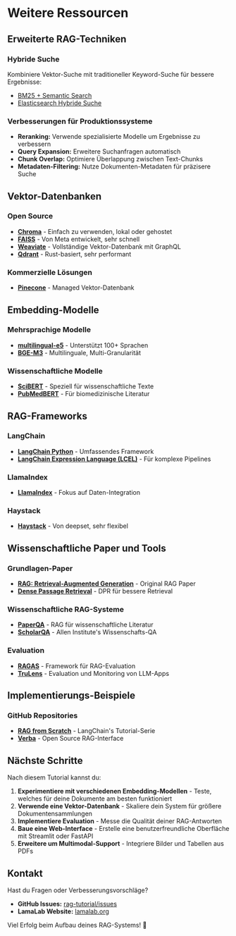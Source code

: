 # Weitere Ressourcen

## Erweiterte RAG-Techniken

### Hybride Suche
Kombiniere Vektor-Suche mit traditioneller Keyword-Suche für bessere Ergebnisse:
- [BM25 + Semantic Search](https://weaviate.io/blog/hybrid-search-explained)
- [Elasticsearch Hybride Suche](https://www.elastic.co/guide/en/elasticsearch/reference/current/knn-search.html)

### Verbesserungen für Produktionssysteme
- **Reranking:** Verwende spezialisierte Modelle um Ergebnisse zu verbessern
- **Query Expansion:** Erweitere Suchanfragen automatisch
- **Chunk Overlap:** Optimiere Überlappung zwischen Text-Chunks
- **Metadaten-Filtering:** Nutze Dokumenten-Metadaten für präzisere Suche

## Vektor-Datenbanken

### Open Source
- **[Chroma](https://www.trychroma.com/)** - Einfach zu verwenden, lokal oder gehostet
- **[FAISS](https://faiss.ai/)** - Von Meta entwickelt, sehr schnell
- **[Weaviate](https://weaviate.io/)** - Vollständige Vektor-Datenbank mit GraphQL
- **[Qdrant](https://qdrant.tech/)** - Rust-basiert, sehr performant

### Kommerzielle Lösungen
- **[Pinecone](https://www.pinecone.io/)** - Managed Vektor-Datenbank

## Embedding-Modelle

### Mehrsprachige Modelle
- **[multilingual-e5](https://huggingface.co/intfloat/multilingual-e5-large)** - Unterstützt 100+ Sprachen
- **[BGE-M3](https://huggingface.co/BAAI/bge-m3)** - Multilinguale, Multi-Granularität

### Wissenschaftliche Modelle
- **[SciBERT](https://huggingface.co/allenai/scibert_scivocab_uncased)** - Speziell für wissenschaftliche Texte
- **[PubMedBERT](https://huggingface.co/microsoft/BiomedNLP-PubMedBERT-base-uncased-abstract)** - Für biomedizinische Literatur

## RAG-Frameworks

### LangChain
- **[LangChain Python](https://python.langchain.com/)** - Umfassendes Framework
- **[LangChain Expression Language (LCEL)](https://python.langchain.com/docs/expression_language/)** - Für komplexe Pipelines

### LlamaIndex
- **[LlamaIndex](https://www.llamaindex.ai/)** - Fokus auf Daten-Integration

### Haystack
- **[Haystack](https://haystack.deepset.ai/)** - Von deepset, sehr flexibel

## Wissenschaftliche Paper und Tools

### Grundlagen-Paper
- **[RAG: Retrieval-Augmented Generation](https://arxiv.org/abs/2005.11401)** - Original RAG Paper
- **[Dense Passage Retrieval](https://arxiv.org/abs/2004.04906)** - DPR für bessere Retrieval

### Wissenschaftliche RAG-Systeme
- **[PaperQA](https://arxiv.org/abs/2409.13740)** - RAG für wissenschaftliche Literatur
- **[ScholarQA](https://scholarqa.allen.ai/chat)** - Allen Institute's Wissenschafts-QA

### Evaluation
- **[RAGAS](https://github.com/explodinggradients/ragas)** - Framework für RAG-Evaluation
- **[TruLens](https://www.trulens.org/)** - Evaluation und Monitoring von LLM-Apps

## Implementierungs-Beispiele

### GitHub Repositories
- **[RAG from Scratch](https://github.com/langchain-ai/rag-from-scratch)** - LangChain's Tutorial-Serie
- **[Verba](https://github.com/weaviate/Verba)** - Open Source RAG-Interface

## Nächste Schritte

Nach diesem Tutorial kannst du:

1. **Experimentiere mit verschiedenen Embedding-Modellen** - Teste, welches für deine Dokumente am besten funktioniert
2. **Verwende eine Vektor-Datenbank** - Skaliere dein System für größere Dokumentensammlungen
3. **Implementiere Evaluation** - Messe die Qualität deiner RAG-Antworten
4. **Baue eine Web-Interface** - Erstelle eine benutzerfreundliche Oberfläche mit Streamlit oder FastAPI
5. **Erweitere um Multimodal-Support** - Integriere Bilder und Tabellen aus PDFs

## Kontakt

Hast du Fragen oder Verbesserungsvorschläge? 
- **GitHub Issues:** [rag-tutorial/issues](https://github.com/lamalab-org/rag-tutorial/issues)
- **LamaLab Website:** [lamalab.org](https://lamalab.org)

Viel Erfolg beim Aufbau deines RAG-Systems! 🚀